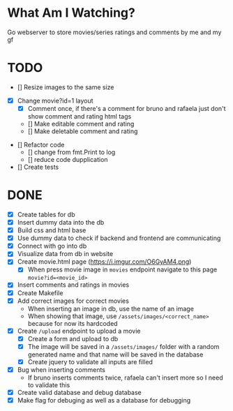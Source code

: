 # What Am I Watching?

Go webserver to store movies/series ratings and comments by me and my gf

# TODO

- [] Resize images to the same size
- [X] Change movie?id=1 layout
  - [X] Comment once, if there's a comment for bruno and rafaela just don't show comment and rating html tags
  - [] Make editable comment and rating
  - [] Make deletable comment and rating
- [] Refactor code
  - [] change from fmt.Print to log
  - [] reduce code dupplication
- [] Create tests

# DONE

- [X] Create tables for db
- [X] Insert dummy data into the db
- [X] Build css and html base
- [X] Use dummy data to check if backend and frontend are communicating
- [X] Connect with go into db
- [X] Visualize data from db in website
- [X] Create movie.html page (https://i.imgur.com/O6GyAM4.png)
  - [X] When press movie image in `movies` endpoint navigate to this page `movie?id=<movie_id>`
- [X] Insert comments and ratings in movies
- [X] Create Makefile
- [X] Add correct images for correct movies
  - When inserting an image in db, use the name of an image
  - When showing that image, use `/assets/images/<correct_name>` because for now its hardcoded
- [X] Create `/upload` endpoint to upload a movie
  - [X] Create a form and upload to db
  - [X] The image will be saved in a `/assets/images/` folder with a random generated name and that name will be saved in the database
  - [X] Create jquery to validate all inputs are filled
- [X] Bug when inserting comments
  - If bruno inserts comments twice, rafaela can't insert more so I need to validate this
- [X] Create valid database and debug database
- [X] Make flag for debuging as well as a database for debugging
